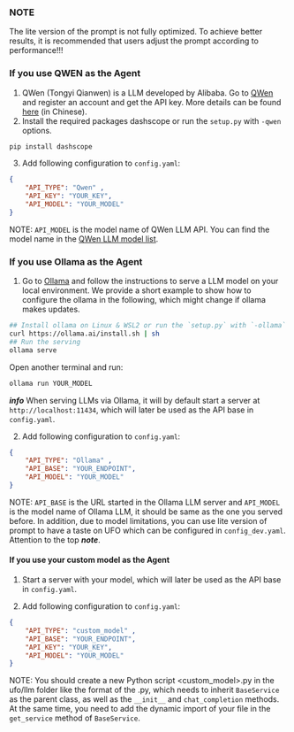 ### NOTE
The lite version of the prompt is not fully optimized. To achieve better results, it is recommended that users adjust the prompt according to performance!!!
### If you use QWEN as the Agent

1. QWen (Tongyi Qianwen) is a LLM developed by Alibaba. Go to [QWen](https://dashscope.aliyun.com/) and register an account and get the API key. More details can be found [here](https://help.aliyun.com/zh/dashscope/developer-reference/activate-dashscope-and-create-an-api-key?spm=a2c4g.11186623.0.0.7b5749d72j3SYU) (in Chinese).
2. Install the required packages dashscope or run the `setup.py` with `-qwen` options.
```bash
pip install dashscope
```
3. Add following configuration to `config.yaml`:
```json showLineNumbers
{
    "API_TYPE": "Qwen" ,
    "API_KEY": "YOUR_KEY",  
    "API_MODEL": "YOUR_MODEL"
}
```
NOTE: `API_MODEL` is the model name of QWen LLM API. 
You can find the model name in the [QWen LLM model list](https://help.aliyun.com/zh/dashscope/developer-reference/model-square/?spm=a2c4g.11186623.0.0.35a36ffdt97ljI).

### If you use Ollama as the Agent
1. Go to [Ollama](https://github.com/jmorganca/ollama) and follow the instructions to serve a LLM model on your local environment.
We provide a short example to show how to configure the ollama in the following, which might change if ollama makes updates.

```bash title="install ollama and serve LLMs in local" showLineNumbers
## Install ollama on Linux & WSL2 or run the `setup.py` with `-ollama` options
curl https://ollama.ai/install.sh | sh
## Run the serving
ollama serve
```
Open another terminal and run:
```bash
ollama run YOUR_MODEL
```

***info***
When serving LLMs via Ollama, it will by default start a server at `http://localhost:11434`, which will later be used as the API base in `config.yaml`.


2. Add following configuration to `config.yaml`:
```json showLineNumbers
{
    "API_TYPE": "Ollama" ,
    "API_BASE": "YOUR_ENDPOINT",   
    "API_MODEL": "YOUR_MODEL"
}
```
NOTE: `API_BASE` is the URL started in the Ollama LLM server and `API_MODEL` is the model name of Ollama LLM, it should be same as the one you served before. In addition, due to model limitations, you can use lite version of prompt to have a taste on UFO which can be configured in `config_dev.yaml`. Attention to the top ***note***.

#### If you use your custom model as the Agent
1. Start a server with your model, which will later be used as the API base in `config.yaml`.

2. Add following configuration to `config.yaml`:
```json showLineNumbers
{
    "API_TYPE": "custom_model" ,
    "API_BASE": "YOUR_ENDPOINT", 
    "API_KEY": "YOUR_KEY",  
    "API_MODEL": "YOUR_MODEL"
}
```

NOTE: You should create a new Python script <custom_model>.py in the ufo/llm folder like the format of the <placeholder>.py, which needs to inherit `BaseService` as the parent class, as well as the `__init__` and `chat_completion` methods. At the same time, you need to add the dynamic import of your file in the `get_service` method of `BaseService`.